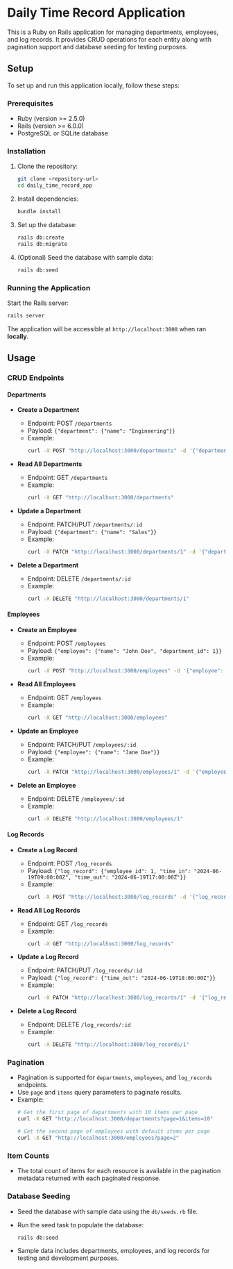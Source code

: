 # Daily Time Record Application

This is a Ruby on Rails application for managing departments, employees, and log records. It provides CRUD operations for each entity along with pagination support and database seeding for testing purposes.

## Setup

To set up and run this application locally, follow these steps:

### Prerequisites

- Ruby (version >= 2.5.0)
- Rails (version >= 6.0.0)
- PostgreSQL or SQLite database

### Installation

1. Clone the repository:

   ```bash
   git clone <repository-url>
   cd daily_time_record_app
   ```

2. Install dependencies:

   ```bash
   bundle install
   ```

3. Set up the database:

   ```bash
   rails db:create
   rails db:migrate
   ```

4. (Optional) Seed the database with sample data:

   ```bash
   rails db:seed
   ```

### Running the Application

Start the Rails server:

```bash
rails server
```

The application will be accessible at `http://localhost:3000` when ran **locally**.

## Usage

### CRUD Endpoints

#### Departments

- **Create a Department**
  - Endpoint: POST `/departments`
  - Payload: `{"department": {"name": "Engineering"}}`
  - Example:
    ```bash
    curl -X POST "http://localhost:3000/departments" -d '{"department": {"name": "Engineering"}}' -H "Content-Type: application/json"
    ```

- **Read All Departments**
  - Endpoint: GET `/departments`
  - Example:
    ```bash
    curl -X GET "http://localhost:3000/departments"
    ```

- **Update a Department**
  - Endpoint: PATCH/PUT `/departments/:id`
  - Payload: `{"department": {"name": "Sales"}}`
  - Example:
    ```bash
    curl -X PATCH "http://localhost:3000/departments/1" -d '{"department": {"name": "Sales"}}' -H "Content-Type: application/json"
    ```

- **Delete a Department**
  - Endpoint: DELETE `/departments/:id`
  - Example:
    ```bash
    curl -X DELETE "http://localhost:3000/departments/1"
    ```

#### Employees

- **Create an Employee**
  - Endpoint: POST `/employees`
  - Payload: `{"employee": {"name": "John Doe", "department_id": 1}}`
  - Example:
    ```bash
    curl -X POST "http://localhost:3000/employees" -d '{"employee": {"name": "John Doe", "department_id": 1}}' -H "Content-Type: application/json"
    ```

- **Read All Employees**
  - Endpoint: GET `/employees`
  - Example:
    ```bash
    curl -X GET "http://localhost:3000/employees"
    ```

- **Update an Employee**
  - Endpoint: PATCH/PUT `/employees/:id`
  - Payload: `{"employee": {"name": "Jane Doe"}}`
  - Example:
    ```bash
    curl -X PATCH "http://localhost:3000/employees/1" -d '{"employee": {"name": "Jane Doe"}}' -H "Content-Type: application/json"
    ```

- **Delete an Employee**
  - Endpoint: DELETE `/employees/:id`
  - Example:
    ```bash
    curl -X DELETE "http://localhost:3000/employees/1"
    ```

#### Log Records

- **Create a Log Record**
  - Endpoint: POST `/log_records`
  - Payload: `{"log_record": {"employee_id": 1, "time_in": "2024-06-19T09:00:00Z", "time_out": "2024-06-19T17:00:00Z"}}`
  - Example:
    ```bash
    curl -X POST "http://localhost:3000/log_records" -d '{"log_record": {"employee_id": 1, "time_in": "2024-06-19T09:00:00Z", "time_out": "2024-06-19T17:00:00Z"}}' -H "Content-Type: application/json"
    ```

- **Read All Log Records**
  - Endpoint: GET `/log_records`
  - Example:
    ```bash
    curl -X GET "http://localhost:3000/log_records"
    ```

- **Update a Log Record**
  - Endpoint: PATCH/PUT `/log_records/:id`
  - Payload: `{"log_record": {"time_out": "2024-06-19T18:00:00Z"}}`
  - Example:
    ```bash
    curl -X PATCH "http://localhost:3000/log_records/1" -d '{"log_record": {"time_out": "2024-06-19T18:00:00Z"}}' -H "Content-Type: application/json"
    ```

- **Delete a Log Record**
  - Endpoint: DELETE `/log_records/:id`
  - Example:
    ```bash
    curl -X DELETE "http://localhost:3000/log_records/1"
    ```

### Pagination

- Pagination is supported for `departments`, `employees`, and `log_records` endpoints.
- Use `page` and `items` query parameters to paginate results.
- Example:
  ```bash
  # Get the first page of departments with 10 items per page
  curl -X GET "http://localhost:3000/departments?page=1&items=10"
  
  # Get the second page of employees with default items per page
  curl -X GET "http://localhost:3000/employees?page=2"
  ```

### Item Counts

- The total count of items for each resource is available in the pagination metadata returned with each paginated response.

### Database Seeding

- Seed the database with sample data using the `db/seeds.rb` file.
- Run the seed task to populate the database:
  ```bash
  rails db:seed
  ```

- Sample data includes departments, employees, and log records for testing and development purposes.

